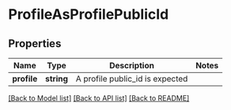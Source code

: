 # ProfileAsProfilePublicId

## Properties
Name | Type | Description | Notes
------------ | ------------- | ------------- | -------------
**profile** | **string** | A profile public_id is expected | 

[[Back to Model list]](../../README.md#documentation-for-models) [[Back to API list]](../../README.md#documentation-for-api-endpoints) [[Back to README]](../../README.md)

